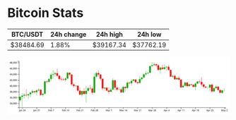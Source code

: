 # Bitcoin Stats

BTC/USDT|24h change|24h high|24h low|
|---|---|---|---|
|$38484.69|1.88%|$39167.34|$37762.19|

<img src="./chart.svg">

